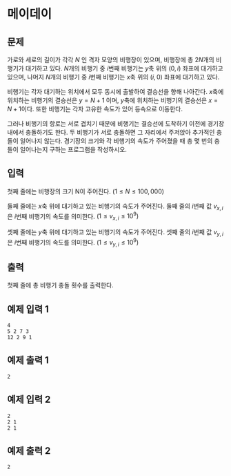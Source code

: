# 메이데이

## 문제

가로와 세로의 길이가 각각 $N$ 인 격자 모양의 비행장이 있으며, 비행장에 총 $2N$개의 비행기가 대기하고 있다. $N$개의 비행기 중 $i$번째 비행기는 $y$축 위의 $(0, i)$ 좌표에 대기하고 있으며,
나머지 $N$개의 비행기 중 $i$번째 비행기는 $x$축 위의 $(i, 0)$ 좌표에 대기하고 있다.

비행기는 각자 대기하는 위치에서 모두 동시에 출발하여 결승선을 향해 나아간다. $x$축에 위치하는 비행기의 결승선은 $y=N+1$ 이며, $y$축에 위치하는 비행기의 결승선은 $x=N+1$이다. 또한 비행기는 각자 고유한 속도가 있어 등속으로 이동한다.

그러나 비행기의 항로는 서로 겹치기 때문에 비행기는 결승선에 도착하기 이전에 경기장 내에서 충돌하기도 한다. 두 비행기가 서로 충돌하면 그 자리에서 주저앉아 추가적인 충돌이 일어나지 않는다. 경기장의 크기와 각 비행기의 속도가 주어졌을 때 총 몇 번의 충돌이 일어나는지 구하는 프로그램을 작성하시오.

## 입력

첫째 줄에는 비행장의 크기 N이 주어진다. $(1 \leq N \leq 100,000)$

둘째 줄에는 $x$축 위에 대기하고 있는 비행기의 속도가 주어진다. 둘째 줄의 $i$번째 값 $v_{x,i}$ 은 $i$번째 비행기의 속도를 의미한다. $(1 \leq v_{x,i} \leq 10^9)$

셋째 줄에는 $y$축 위에 대기하고 있는 비행기의 속도가 주어진다. 셋째 줄의 $i$번째 값 $v_{y,i}$ 은 $i$번째 비행기의 속도를 의미한다. $(1 \leq v_{y, i} \leq 10^9)$

## 출력

첫째 줄에 총 비행기 충돌 횟수를 출력한다.

## 예제 입력 1

```
4
5 2 7 3
12 2 9 1
```

## 예제 출력 1

```
2
```

## 예제 입력 2

```
2
2 1
2 1
```

## 예제 출력 2

```
2
```

